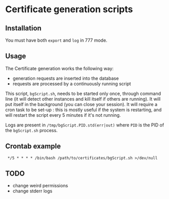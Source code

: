 # Certificate generation scripts

## Installation

You must have both `export` and `log` in 777 mode.

## Usage

The Certificate generation works the following way:

- generation requests are inserted into the database
- requests are processed by a continuously running script

This script, `bgScript.sh`, needs to be started only once, through command line (it will detect other instances and kill itself if others are running).
It will put itself in the background (you can close your session).
It will require a cron task to be set-up : this is mostly useful if the system is restarting, and will restart the script every 5 minutes if it's not running.

Logs are present in `/tmp/bgScript.PID.std(err|out)` where `PID` is the PID of the `bgScript.sh` process.

## Crontab example

     */5 * * * * /bin/bash /path/to/certificates/bgScript.sh >/dev/null

## TODO

- change weird permissions
- change stderr logs
